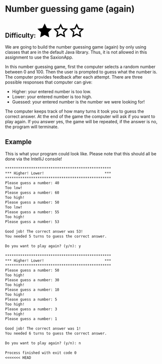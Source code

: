 # Number guessing game (again)
## Difficulty: ![Filled](../resources/star-filled.svg) ![Outlined](../resources/star-outlined.svg) ![Outlined](../resources/star-outlined.svg) 
We are going to build the number guessing game (again) by only using classes that are in the default Java library. Thus, 
it is not allowed in this assignment to use the SaxionApp.

In this number guessing game, first the computer selects a random number between 0 and 100. Then the user is prompted to
guess what the number is. The computer provides feedback after each attempt. There are three possible responses that
computer can give:
- Higher: your entered number is too low.
- Lower: your entered number is too high.
- Guessed: your entered number is the number we were looking for!

The computer keeps track of how many turns it took you to guess the correct answer. At the end of the game the computer 
will ask if you want to play again. If you answer yes, the game will be repeated, if the answer is no, the program will 
terminate.

## Example
This is what your program could look like. Please note that this should all be done via the IntelliJ console!

```text
*************************************************
*** Higher! Lower!                            ***
*************************************************
Please guess a number: 40
Too low!
Please guess a number: 60
Too high!
Please guess a number: 50
Too low!
Please guess a number: 55
Too high!
Please guess a number: 53

Good job! The correct answer was 53!
You needed 5 turns to guess the correct answer.

Do you want to play again? (y/n): y

*************************************************
*** Higher! Lower!                            ***
*************************************************
Please guess a number: 50
Too high!
Please guess a number: 30
Too high!
Please guess a number: 10
Too high!
Please guess a number: 5
Too high!
Please guess a number: 3
Too high!
Please guess a number: 1

Good job! The correct answer was 1!
You needed 6 turns to guess the correct answer.

Do you want to play again? (y/n): n

Process finished with exit code 0
<<<<<<< HEAD
```
